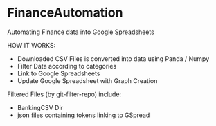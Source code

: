 # FinanceAutomation
Automating Finance data into Google Spreadsheets

HOW IT WORKS:
- Downloaded CSV Files is converted into data using Panda / Numpy
- Filter Data according to categories
- Link to Google Spreadsheets
- Update Google Spreadsheet with Graph Creation

Filtered Files (by git-filter-repo) include:
- BankingCSV Dir 
- json files containing tokens linking to GSpread
